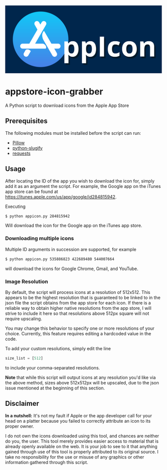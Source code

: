 ![alt text](https://github.com/jbeaulieu/appstore-icon-grabber/blob/master/icon.png "App Store Icon Grabber")

# appstore-icon-grabber
A Python script to download icons from the Apple App Store

Prerequisites
------------
The following modules must be installed before the script can run:

- [Pillow](https://github.com/python-pillow/Pillow)
- [python-slugify](https://github.com/un33k/python-slugify)
- [requests](http://docs.python-requests.org/en/master/)

Usage
-----

After locating the ID of the app you wish to download the icon for, simply add it as an argument the script.
For example, the Google app on the iTunes app store can be found at <https://itunes.apple.com/us/app/google/id284815942>.

Executing
```bash
$ python appicon.py 284815942
```
Will download the icon for the Google app on the iTunes app store.

### Downloading multiple icons
Multiple ID arguments in succession are supported, for example
```bash
$ python appicon.py 535886823 422689480 544007664
```
will download the icons for Google Chrome, Gmail, and YouTube.

### Image Resolution
By default, the script will process icons at a resolution of 512x512. This appears to be the highest resolution that is guaranteed to be linked to in the json file the script obtains from the app store for each icon. If there is a reliable way to obtain higher native resolutions from the app store, I will strive to include it here so that resolutions above 512px square will not require upscaling.

You may change this behavior to specify one or more resolutions of your choice. Currently, this feature requires editing a hardcoded value in the code.

To add your custom resolutions, simply edit the line
```python
size_list = [512]
```
to include your comma-separated resolutions.

__Note__ that while this script will output icons at any resolution you'd like via the above method, sizes above 512x512px will be upscaled, due to the json issue mentioned at the beginning of this section.

Disclaimer
----------

__In a nutshell:__ It's not my fault if Apple or the app developer call for your head on a platter because you failed to correctly attribute an icon to its proper owner.

I do not own the icons downloaded using this tool, and chances are neither do you, the user. This tool merely provides easier access to material that is already openly available on the web. It is your job to see to it that anything gained through use of this tool is properly attributed to its original source. I take no responsibility for the use or misuse of any graphics or other information gathered through this script.
